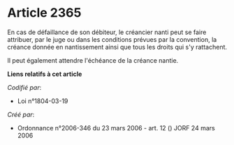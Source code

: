 # Article 2365

En cas de défaillance de son débiteur, le créancier nanti peut se faire attribuer, par le juge ou dans les conditions prévues
par la convention, la créance donnée en nantissement ainsi que tous les droits qui s'y rattachent.

Il peut également attendre l'échéance de la créance nantie.

**Liens relatifs à cet article**

_Codifié par_:

  - Loi n°1804-03-19

_Créé par_:

  - Ordonnance n°2006-346 du 23 mars 2006 - art. 12 () JORF 24 mars 2006
